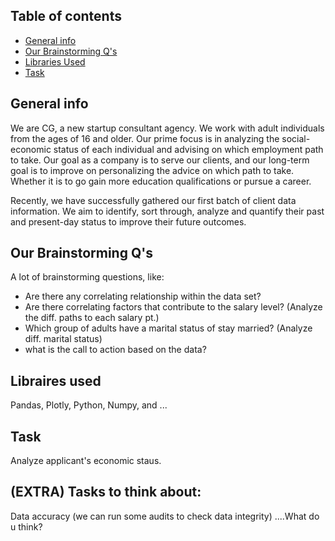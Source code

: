 ## Table of contents
* [General info](#general-info)
* [Our Brainstorming Q's](#Our-Brainstorming-Q's)
* [Libraries Used](#Libraries-used)
* [Task](#Task)

## General info
We are CG, a new startup consultant agency. We work with adult individuals from the ages of 16 and older. Our prime focus is in analyzing the social-economic status of each individual and advising on which employment path to take. Our goal as a company is to serve our clients, and our long-term goal is to improve on personalizing the advice on which path to take. Whether it is to go gain more education qualifications or pursue a career. 

Recently, we have successfully gathered our first batch of client data information.  We aim to identify, sort through, analyze and quantify their past and present-day status to improve their future outcomes.

## Our Brainstorming Q's
A lot of brainstorming questions, like:
* Are there any correlating relationship within the data set?
* Are there correlating factors that contribute to the salary level?
      (Analyze the diff. paths to each salary pt.)
* Which group of adults have a marital status of stay married?
      (Analyze diff. marital status)
* what is the call to action based on the data?

## Libraires used
Pandas, Plotly, Python, Numpy, and ...

## Task
Analyze applicant's economic staus.

## (EXTRA) Tasks to think about:
   Data accuracy (we can run some audits to check data integrity) ....What do u think?
